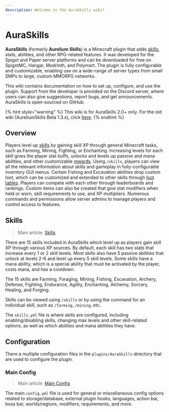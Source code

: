 ```yaml
---
description: Welcome to the AuraSkills wiki!
---
```


# AuraSkills

**AuraSkills** (formerly **Aurelium Skills**) is a Minecraft plugin that adds [skills](skills.md), stats, abilities, and other RPG-related features. It was developed for the Spigot and Paper server platforms and can be downloaded for free on SpigotMC, Hangar, Modrinth, and Polymart. The plugin is fully configurable and customizable, enabling use on a wide-range of server types from small SMPs to large, custom MMORPG networks.

This wiki contains documentation on how to set up, configure, and use the plugin. Support from the developer is provided on the Discord server, where users can also give suggestions, report bugs, and get announcements. AuraSkills is open-sourced on GitHub.

{% hint style="warning" %}
This wiki is for AuraSkills 2.0+ only. For the old wiki (AureliumSkills Beta 1.3.x), click [here](http://127.0.0.1:5000/o/-Mf1Cqap-T455k8cLLbf/s/-Mf1ApP15HhRtnWXpe0T/).
{% endhint %}

## Overview

Players level up [skills](skills.md) by gaining skill XP through general Minecraft tasks, such as Farming, Mining, Fighting, or Enchanting. Increasing levels for each skill gives the player stat buffs, unlocks and levels up passive and mana abilities, and other customizable [rewards](rewards.md). Using `/skills`, players can view all the relevant information about skills and gameplay in fully-configurable inventory GUI menus. Certain Fishing and Excavation abilities drop custom loot, which can be customized and extended to other skills through [loot tables](loot.md). Players can compete with each other through leaderboards and rankings. Custom items can also be created that give stat modifiers when held or worn, skill requirements to use, and XP multipliers. Numerous commands and permissions allow server admins to manage players and control access to features.

## Skills

> Main article: [Skills](skills.md)

There are 15 skills included in AuraSkills which level up as players gain skill XP through various XP sources. By default, each skill has two stats that increase every 1 or 2 skill levels. Most skills also have 5 passive abilities that unlock at levels 2-6 and level up every 5 skill levels. Some skills have a mana ability, which is a special ability that must be activated by the player, costs mana, and has a cooldown.

The 15 skills are Farming, Foraging, Mining, Fishing, Excavation, Archery, Defense, Fighting, Endurance, Agility, Enchanting, Alchemy, Sorcery, Healing, and Forging.

Skills can be viewed using `/skills` or by using the command for an individual skill, such as `/farming`, `/mining`, etc.

The `skills.yml` file is where skills are configured, including enabling/disabling skills, changing max levels and other skill-related options, as well as which abilities and mana abilities they have.

## Configuration

There a multiple configuration files in the `plugins/AuraSkills` directory that are used to configure the plugin.

### Main Config

> Main article: [Main Config](main-config.md)

The main `config.yml` file is used for general or miscellaneous config options related to storage/database, external plugin hooks, languages, action bar, boss bar, worlds/regions, modifiers, requirements, and more.

